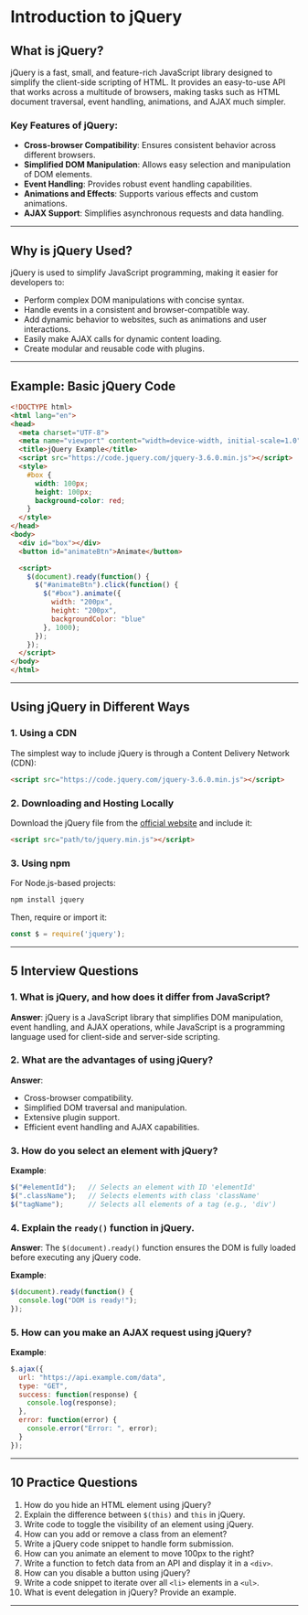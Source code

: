 # Introduction to jQuery

## What is jQuery?

jQuery is a fast, small, and feature-rich JavaScript library designed to simplify the client-side scripting of HTML. It provides an easy-to-use API that works across a multitude of browsers, making tasks such as HTML document traversal, event handling, animations, and AJAX much simpler.

### Key Features of jQuery:
- **Cross-browser Compatibility**: Ensures consistent behavior across different browsers.
- **Simplified DOM Manipulation**: Allows easy selection and manipulation of DOM elements.
- **Event Handling**: Provides robust event handling capabilities.
- **Animations and Effects**: Supports various effects and custom animations.
- **AJAX Support**: Simplifies asynchronous requests and data handling.

---

## Why is jQuery Used?

jQuery is used to simplify JavaScript programming, making it easier for developers to:
- Perform complex DOM manipulations with concise syntax.
- Handle events in a consistent and browser-compatible way.
- Add dynamic behavior to websites, such as animations and user interactions.
- Easily make AJAX calls for dynamic content loading.
- Create modular and reusable code with plugins.

---

## Example: Basic jQuery Code

```html
<!DOCTYPE html>
<html lang="en">
<head>
  <meta charset="UTF-8">
  <meta name="viewport" content="width=device-width, initial-scale=1.0">
  <title>jQuery Example</title>
  <script src="https://code.jquery.com/jquery-3.6.0.min.js"></script>
  <style>
    #box {
      width: 100px;
      height: 100px;
      background-color: red;
    }
  </style>
</head>
<body>
  <div id="box"></div>
  <button id="animateBtn">Animate</button>

  <script>
    $(document).ready(function() {
      $("#animateBtn").click(function() {
        $("#box").animate({
          width: "200px",
          height: "200px",
          backgroundColor: "blue"
        }, 1000);
      });
    });
  </script>
</body>
</html>
```

---

## Using jQuery in Different Ways

### 1. **Using a CDN**
The simplest way to include jQuery is through a Content Delivery Network (CDN):
```html
<script src="https://code.jquery.com/jquery-3.6.0.min.js"></script>
```

### 2. **Downloading and Hosting Locally**
Download the jQuery file from the [official website](https://jquery.com/download/) and include it:
```html
<script src="path/to/jquery.min.js"></script>
```

### 3. **Using npm**
For Node.js-based projects:
```bash
npm install jquery
```
Then, require or import it:
```javascript
const $ = require('jquery');
```

---

## 5 Interview Questions

### 1. What is jQuery, and how does it differ from JavaScript?
**Answer**: jQuery is a JavaScript library that simplifies DOM manipulation, event handling, and AJAX operations, while JavaScript is a programming language used for client-side and server-side scripting.

### 2. What are the advantages of using jQuery?
**Answer**:
- Cross-browser compatibility.
- Simplified DOM traversal and manipulation.
- Extensive plugin support.
- Efficient event handling and AJAX capabilities.

### 3. How do you select an element with jQuery?
**Example**:
```javascript
$("#elementId");   // Selects an element with ID 'elementId'
$(".className");   // Selects elements with class 'className'
$("tagName");      // Selects all elements of a tag (e.g., 'div')
```

### 4. Explain the `ready()` function in jQuery.
**Answer**: The `$(document).ready()` function ensures the DOM is fully loaded before executing any jQuery code.

**Example**:
```javascript
$(document).ready(function() {
  console.log("DOM is ready!");
});
```

### 5. How can you make an AJAX request using jQuery?
**Example**:
```javascript
$.ajax({
  url: "https://api.example.com/data",
  type: "GET",
  success: function(response) {
    console.log(response);
  },
  error: function(error) {
    console.error("Error: ", error);
  }
});
```

---

## 10 Practice Questions

1. How do you hide an HTML element using jQuery?
2. Explain the difference between `$(this)` and `this` in jQuery.
3. Write code to toggle the visibility of an element using jQuery.
4. How can you add or remove a class from an element?
5. Write a jQuery code snippet to handle form submission.
6. How can you animate an element to move 100px to the right?
7. Write a function to fetch data from an API and display it in a `<div>`.
8. How can you disable a button using jQuery?
9. Write a code snippet to iterate over all `<li>` elements in a `<ul>`.
10. What is event delegation in jQuery? Provide an example.

---
